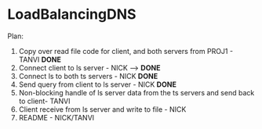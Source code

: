 # LoadBalancingDNS

Plan:
1. Copy over read file code for client, and both servers from PROJ1 - TANVI **DONE**
2. Connect client to ls server - NICK --> **DONE**
3. Connect ls to both ts servers - NICK **DONE**
4. Send query from client to ls server - NICK **DONE**
5. Non-blocking handle of ls server data from the ts servers and send back to client- TANVI
6. Client receive from ls server and write to file - NICK
7. README - NICK/TANVI 